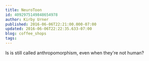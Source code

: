 ```yaml
---
title: NeuroToon
id: 4092975149848654978
author: Kirby Urner
published: 2016-06-06T22:21:00.000-07:00
updated: 2016-06-06T22:22:35.633-07:00
blog: coffee_shops
tags: 
---
```


Is is still called anthropomorphism, even when they're not human?